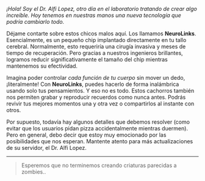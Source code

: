 _¡Hola! Soy el Dr. Alfi Lopez, otro día en el laboratorio tratando de crear algo increíble. Hoy tenemos en nuestras manos una nueva tecnología que podría cambiarlo todo._

Déjame contarte sobre estos chicos malos aquí. Los llamamos **NeuroLinks**. Esencialmente, es un pequeño chip implantado directamente en tu tallo cerebral. Normalmente, esto requeriría una cirugía invasiva y meses de tiempo de recuperación. Pero gracias a nuestros ingenieros brillantes, logramos reducir significativamente el tamaño del chip mientras mantenemos su efectividad.

Imagina poder controlar _cada función de tu cuerpo_ sin mover un dedo, ¡literalmente! Con **NeuroLinks**, puedes hacerlo de forma inalámbrica usando solo tus pensamientos. Y eso no es todo. Estos cachorros también nos permiten grabar y reproducir recuerdos como nunca antes. Podrás revivir tus mejores momentos una y otra vez o compartirlos al instante con otros.

Por supuesto, todavía hay algunos detalles que debemos resolver (como evitar que los usuarios pidan pizza accidentalmente mientras duermen). Pero en general, debo decir que estoy muy emocionado por las posibilidades que nos esperan. Mantente atento para más actualizaciones de su servidor, el Dr. Alfi Lopez.

---

> Esperemos que no terminemos creando criaturas parecidas a zombies..
